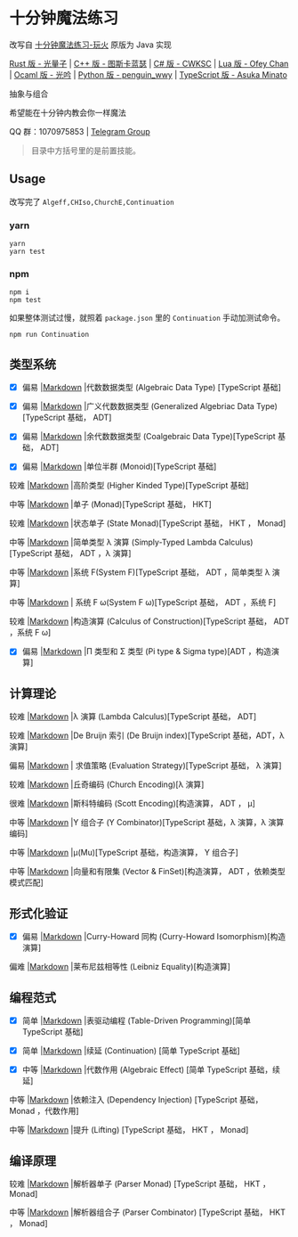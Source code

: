 # 十分钟魔法练习

改写自 [十分钟魔法练习-玩火](https://github.com/goldimax/magic-in-ten-mins)
原版为 Java 实现

[Rust 版 - 光量子](https://github.com/PhotonQuantum/magic-in-ten-mins-rs) |
[C++ 版 - 图斯卡蓝瑟](https://github.com/tusikalanse/magic-in-ten-mins-cpp) |
[C# 版 - CWKSC](https://github.com/CWKSC/magic-in-ten-mins-csharp) |
[Lua 版 - Ofey Chan](https://github.com/ofey404/magic-in-ten-mins-lua) |
[Ocaml 版 - 光吟](https://github.com/LighghtEeloo/magic-in-ten-mins-ml) |
[Python 版 - penguin_wwy](https://github.com/penguin-wwy/magic-in-ten-mins-py) |
[TypeScript 版 - Asuka Minato](https://github.com/wuyudi/magic-in-ten-mins-ts)

抽象与组合

希望能在十分钟内教会你一样魔法

QQ 群：1070975853 | 
[Telegram Group](https://t.me/joinchat/HZm-VAAFTrIxoxQQ)

> 目录中方括号里的是前置技能。

## Usage

改写完了 `Algeff,CHIso,ChurchE,Continuation`

### yarn

```
yarn
yarn test
```

### npm

```
npm i
npm test
```

如果整体测试过慢，就照着 `package.json` 里的 `Continuation` 手动加测试命令。

```
npm run Continuation
```

## 类型系统

- [x] 偏易 |[Markdown](doc/ADT.md) |代数数据类型 (Algebraic Data Type) [TypeScript 基础]

- [x] 偏易 |[Markdown](doc/GADT.md) |广义代数数据类型 (Generalized Algebriac Data Type) [TypeScript 基础， ADT] 

- [x] 偏易 |[Markdown](doc/CoData.md) |余代数数据类型 (Coalgebraic Data Type)[TypeScript 基础， ADT]

- [x] 偏易 |[Markdown](doc/Monoid.md) |单位半群 (Monoid)[TypeScript 基础]

较难 |[Markdown](doc/HKT.md) |高阶类型 (Higher Kinded Type)[TypeScript 基础]

中等 |[Markdown](doc/Monad.md) |单子 (Monad)[TypeScript 基础， HKT]

较难 |[Markdown](doc/StateMonad.md) |状态单子 (State Monad)[TypeScript 基础， HKT ， Monad]

中等 |[Markdown](doc/STLC.md) |简单类型 λ 演算 (Simply-Typed Lambda Calculus)[TypeScript 基础， ADT ，λ 演算]

中等 |[Markdown](doc/SystemF.md) |系统 F(System F)[TypeScript 基础， ADT ，简单类型 λ 演算]

中等 |[Markdown](doc/SysFO.md) | 系统 F ω(System F ω)[TypeScript 基础， ADT ，系统 F]

较难 |[Markdown](doc/CoC.md) |构造演算 (Calculus of Construction)[TypeScript 基础， ADT ，系统 F ω]

- [x] 偏易 |[Markdown](doc/PiSigma.md) |Π 类型和 Σ 类型 (Pi type & Sigma type)[ADT ，构造演算]

## 计算理论

较难 |[Markdown](doc/Lambda.md) |λ 演算 (Lambda Calculus)[TypeScript 基础， ADT]

较难 |[Markdown](doc/DBI.md) |De Bruijn 索引 (De Bruijn index)[TypeScript 基础，ADT，λ 演算]

偏易 |[Markdown](doc/EvalStrategy.md) | 求值策略 (Evaluation Strategy)[TypeScript 基础， λ 演算]

较难 |[Markdown](doc/ChurchE.md) |丘奇编码 (Church Encoding)[λ 演算]

很难 |[Markdown](doc/ScottE.md) |斯科特编码 (Scott Encoding)[构造演算， ADT ， μ]

中等 |[Markdown](doc/YCombinator.md) |Y 组合子 (Y Combinator)[TypeScript 基础，λ 演算，λ 演算编码]

中等 |[Markdown](doc/Mu.md) |μ(Mu)[TypeScript 基础，构造演算， Y 组合子]

中等 |[Markdown](doc/VecFin.md) |向量和有限集 (Vector & FinSet)[构造演算， ADT ，依赖类型模式匹配]

## 形式化验证

- [x] 偏易 |[Markdown](doc/CHIso.md) |Curry-Howard 同构 (Curry-Howard Isomorphism)[构造演算]

偏难 |[Markdown](doc/LeiEq.md) |莱布尼兹相等性 (Leibniz Equality)[构造演算]

## 编程范式

- [x] 简单 |[Markdown](doc/TableDriven.md) |表驱动编程 (Table-Driven Programming)[简单 TypeScript 基础]

- [x] 简单 |[Markdown](doc/Continuation.md) |续延 (Continuation)
[简单 TypeScript 基础]

- [x] 中等 |[Markdown](doc/Algeff.md) |代数作用 (Algebraic Effect)
[简单 TypeScript 基础，续延]

中等 |[Markdown](doc/DepsInj.md) |依赖注入 (Dependency Injection)
[TypeScript 基础， Monad ，代数作用]

中等 |[Markdown](doc/Lifting.md) |提升 (Lifting)
[TypeScript 基础， HKT ， Monad]

## 编译原理

较难 |[Markdown](doc/ParserM.md) |解析器单子 (Parser Monad)
[TypeScript 基础， HKT ， Monad]

中等 |[Markdown](doc/Parsec.md) |解析器组合子 (Parser Combinator)
[TypeScript 基础， HKT ， Monad]
